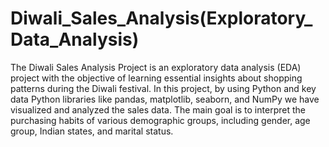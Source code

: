 # Diwali_Sales_Analysis(Exploratory_Data_Analysis)
The Diwali Sales Analysis Project is an exploratory data analysis (EDA) project with the objective of learning essential insights about shopping patterns during the Diwali festival. In this project, by using Python and key data Python libraries like pandas, matplotlib, seaborn, and NumPy we have visualized and analyzed the sales data. The main goal is to interpret the purchasing habits of various demographic groups, including gender, age group, Indian states, and marital status.
